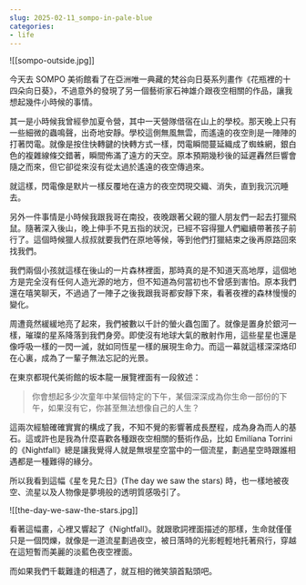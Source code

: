 ```yaml
---
slug: 2025-02-11_sompo-in-pale-blue
categories:
- life
---
```



![[sompo-outside.jpg]]

今天去 SOMPO 美術館看了在亞洲唯一典藏的梵谷向日葵系列畫作《花瓶裡的十四朵向日葵》，不過意外的發現了另一個藝術家石神雄介跟夜空相關的作品，讓我想起幾件小時候的事情。

其一是小時候我曾經參加夏令營，其中一天營隊借宿在山上的學校。那天晚上只有一些細微的蟲鳴聲，出奇地安靜。學校這側無風無雲，而遙遠的夜空則是一陣陣的打著閃電。就像是按住快轉鍵的快轉方式一樣，閃電瞬間蔓延織成了蜘蛛網，銀白色的複雜線條交錯著，瞬間佈滿了遠方的天空。原本預期幾秒後的延遲轟然巨響會隨之而來，但它卻從來沒有從太過於遙遠的夜空傳過來。

就這樣，閃電像是默片一樣反覆地在遠方的夜空閃現交織、消失，直到我沉沉睡去。

另外一件事情是小時候我跟我哥在南投，夜晚跟著父親的獵人朋友們一起去打獵飛鼠。隨著深入後山，晚上伸手不見五指的狀況，已經不容得獵人們繼續帶著孩子前行了。這個時候獵人叔叔就要我們在原地等候，等到他們打獵結束之後再原路回來找我們。

我們兩個小孩就這樣在後山的一片森林裡面，那時真的是不知道天高地厚，這個地方是完全沒有任何人造光源的地方，但不知道為何當初也不曾感到害怕。原本我們還在嘻笑聊天，不過過了一陣子之後我跟我哥都安靜下來，看著夜裡的森林慢慢的變化。

周遭竟然緩緩地亮了起來，我們被數以千計的螢火蟲包圍了。就像是置身於銀河一樣，璀璨的星系降落到我們身旁。即使沒有地球大氣的散射作用，這些星星也還是像呼吸一樣的一閃一滅，就如同恆星一樣的展現生命力。而這一幕就這樣深深烙印在心裏，成為了一輩子無法忘記的光景。

在東京都現代美術館的坂本龍一展覽裡面有一段敘述：

> 你會想起多少次童年中某個特定的下午，某個深深成為你生命一部份的下午，如果沒有它，你甚至無法想像自己的人生？

這兩次經驗確確實實的構成了我，不知不覺的影響著成長歷程，成為身為而人的基石。這或許也是我為什麼喜歡各種跟夜空相關的藝術作品，比如 Emilíana Torrini 的《Nightfall》總是讓我覺得人就是無垠星空當中的一個流星，劃過星空時跟誰相遇都是一種難得的緣分。

所以我看到這幅《星を見た日》(The day we saw the stars) 時，也一樣地被夜空、流星以及人物像是夢境般的透明質感吸引了。

![[the-day-we-saw-the-stars.jpg]]

看著這幅畫，心裡又響起了《Nightfall》。就跟歌詞裡面描述的那樣，生命就僅僅只是一個閃爍，就像是一道流星劃過夜空，被日落時的光影輕輕地托著飛行，穿越在這短暫而美麗的淡藍色夜空裡面。

而如果我們千載難逢的相遇了，就互相的微笑頷首點頭吧。